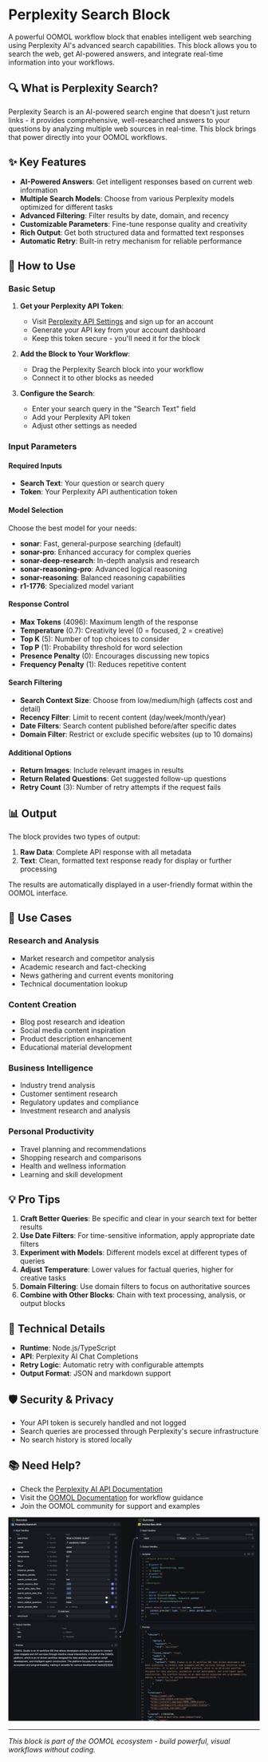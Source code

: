 # Perplexity Search Block

A powerful OOMOL workflow block that enables intelligent web searching using Perplexity AI's advanced search capabilities. This block allows you to search the web, get AI-powered answers, and integrate real-time information into your workflows.

## 🔍 What is Perplexity Search?

Perplexity Search is an AI-powered search engine that doesn't just return links - it provides comprehensive, well-researched answers to your questions by analyzing multiple web sources in real-time. This block brings that power directly into your OOMOL workflows.

## ✨ Key Features

- **AI-Powered Answers**: Get intelligent responses based on current web information
- **Multiple Search Models**: Choose from various Perplexity models optimized for different tasks
- **Advanced Filtering**: Filter results by date, domain, and recency
- **Customizable Parameters**: Fine-tune response quality and creativity
- **Rich Output**: Get both structured data and formatted text responses
- **Automatic Retry**: Built-in retry mechanism for reliable performance

## 🚀 How to Use

### Basic Setup

1. **Get your Perplexity API Token**:
   - Visit [Perplexity API Settings](https://www.perplexity.ai/settings/api) and sign up for an account
   - Generate your API key from your account dashboard
   - Keep this token secure - you'll need it for the block

2. **Add the Block to Your Workflow**:
   - Drag the Perplexity Search block into your workflow
   - Connect it to other blocks as needed

3. **Configure the Search**:
   - Enter your search query in the "Search Text" field
   - Add your Perplexity API token
   - Adjust other settings as needed

### Input Parameters

#### Required Inputs
- **Search Text**: Your question or search query
- **Token**: Your Perplexity API authentication token

#### Model Selection
Choose the best model for your needs:
- **sonar**: Fast, general-purpose searching (default)
- **sonar-pro**: Enhanced accuracy for complex queries
- **sonar-deep-research**: In-depth analysis and research
- **sonar-reasoning-pro**: Advanced logical reasoning
- **sonar-reasoning**: Balanced reasoning capabilities
- **r1-1776**: Specialized model variant

#### Response Control
- **Max Tokens** (4096): Maximum length of the response
- **Temperature** (0.7): Creativity level (0 = focused, 2 = creative)
- **Top K** (5): Number of top choices to consider
- **Top P** (1): Probability threshold for word selection
- **Presence Penalty** (0): Encourages discussing new topics
- **Frequency Penalty** (1): Reduces repetitive content

#### Search Filtering
- **Search Context Size**: Choose from low/medium/high (affects cost and detail)
- **Recency Filter**: Limit to recent content (day/week/month/year)
- **Date Filters**: Search content published before/after specific dates
- **Domain Filter**: Restrict or exclude specific websites (up to 10 domains)

#### Additional Options
- **Return Images**: Include relevant images in results
- **Return Related Questions**: Get suggested follow-up questions
- **Retry Count** (3): Number of retry attempts if the request fails

## 📊 Output

The block provides two types of output:

1. **Raw Data**: Complete API response with all metadata
2. **Text**: Clean, formatted text response ready for display or further processing

The results are automatically displayed in a user-friendly format within the OOMOL interface.

## 🎯 Use Cases

### Research and Analysis
- Market research and competitor analysis
- Academic research and fact-checking
- News gathering and current events monitoring
- Technical documentation lookup

### Content Creation
- Blog post research and ideation
- Social media content inspiration
- Product description enhancement
- Educational material development

### Business Intelligence
- Industry trend analysis
- Customer sentiment research
- Regulatory updates and compliance
- Investment research and analysis

### Personal Productivity
- Travel planning and recommendations
- Shopping research and comparisons
- Health and wellness information
- Learning and skill development

## 💡 Pro Tips

1. **Craft Better Queries**: Be specific and clear in your search text for better results
2. **Use Date Filters**: For time-sensitive information, apply appropriate date filters
3. **Experiment with Models**: Different models excel at different types of queries
4. **Adjust Temperature**: Lower values for factual queries, higher for creative tasks
5. **Domain Filtering**: Use domain filters to focus on authoritative sources
6. **Combine with Other Blocks**: Chain with text processing, analysis, or output blocks

## 🔧 Technical Details

- **Runtime**: Node.js/TypeScript
- **API**: Perplexity AI Chat Completions
- **Retry Logic**: Automatic retry with configurable attempts
- **Output Format**: JSON and markdown support

## 🛡️ Security & Privacy

- Your API token is securely handled and not logged
- Search queries are processed through Perplexity's secure infrastructure
- No search history is stored locally

## 📚 Need Help?

- Check the [Perplexity AI API Documentation](https://docs.perplexity.ai/api-reference/chat-completions-post)
- Visit the [OOMOL Documentation](https://docs.oomol.com) for workflow guidance
- Join the OOMOL community for support and examples

![](./static/preview.png)

---

*This block is part of the OOMOL ecosystem - build powerful, visual workflows without coding.*
